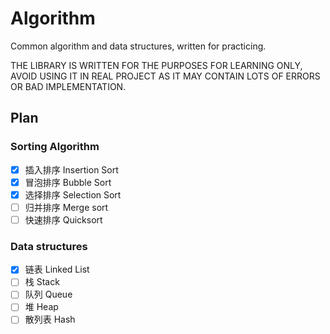 # Algorithm
Common algorithm and data structures, written for practicing.

THE LIBRARY IS WRITTEN FOR THE PURPOSES FOR LEARNING ONLY, AVOID USING IT IN REAL PROJECT AS IT MAY CONTAIN LOTS OF ERRORS OR BAD IMPLEMENTATION.

## Plan
### Sorting Algorithm
- [x] 插入排序 Insertion Sort
- [x] 冒泡排序 Bubble Sort
- [x] 选择排序 Selection Sort
- [ ] 归并排序 Merge sort
- [ ] 快速排序 Quicksort

### Data structures
- [x] 链表 Linked List
- [ ] 栈 Stack
- [ ] 队列 Queue
- [ ] 堆 Heap
- [ ] 散列表 Hash
